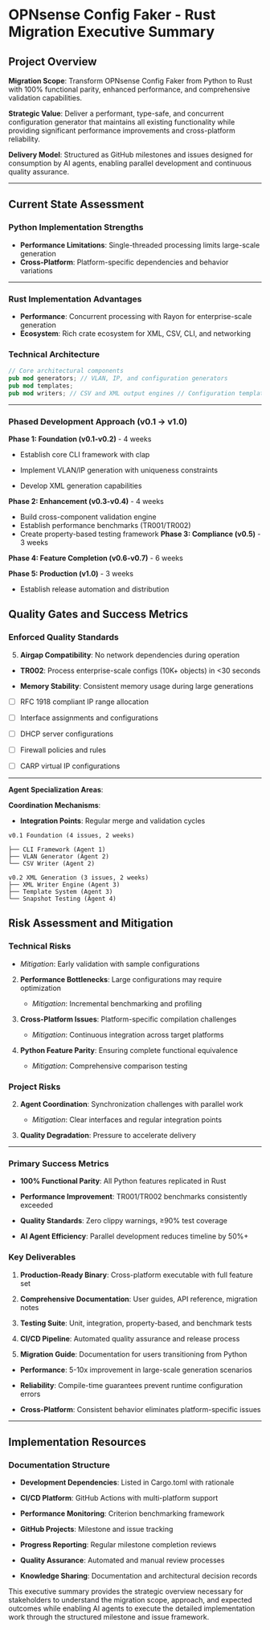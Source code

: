# OPNsense Config Faker - Rust Migration Executive Summary

## Project Overview

**Migration Scope**: Transform OPNsense Config Faker from Python to Rust with 100% functional parity, enhanced performance, and comprehensive validation capabilities.

**Strategic Value**: Deliver a performant, type-safe, and concurrent configuration generator that maintains all existing functionality while providing significant performance improvements and cross-platform reliability.

**Delivery Model**: Structured as GitHub milestones and issues designed for consumption by AI agents, enabling parallel development and continuous quality assurance.

---

## Current State Assessment

### Python Implementation Strengths

- **Performance Limitations**: Single-threaded processing limits large-scale generation
- **Cross-Platform**: Platform-specific dependencies and behavior variations

---

### Rust Implementation Advantages

- **Performance**: Concurrent processing with Rayon for enterprise-scale generation
- **Ecosystem**: Rich crate ecosystem for XML, CSV, CLI, and networking

### Technical Architecture

```rust
// Core architectural components
pub mod generators; // VLAN, IP, and configuration generators
pub mod templates;
pub mod writers; // CSV and XML output engines // Configuration template system
```

---

### Phased Development Approach (v0.1 → v1.0)

**Phase 1: Foundation (v0.1-v0.2)** - 4 weeks

- Establish core CLI framework with clap

- Implement VLAN/IP generation with uniqueness constraints

- Develop XML generation capabilities

**Phase 2: Enhancement (v0.3-v0.4)** - 4 weeks

- Build cross-component validation engine
- Establish performance benchmarks (TR001/TR002)
- Create property-based testing framework
  **Phase 3: Compliance (v0.5)** - 3 weeks

**Phase 4: Feature Completion (v0.6-v0.7)** - 6 weeks

**Phase 5: Production (v1.0)** - 3 weeks

- Establish release automation and distribution

## Quality Gates and Success Metrics

### Enforced Quality Standards

5. **Airgap Compatibility**: No network dependencies during operation

- **TR002**: Process enterprise-scale configs (10K+ objects) in \<30 seconds

- **Memory Stability**: Consistent memory usage during large generations

- [ ] RFC 1918 compliant IP range allocation

- [ ] Interface assignments and configurations

- [ ] DHCP server configurations

- [ ] Firewall policies and rules

- [ ] CARP virtual IP configurations

---

**Agent Specialization Areas**:

**Coordination Mechanisms**:

- **Integration Points**: Regular merge and validation cycles

```text
v0.1 Foundation (4 issues, 2 weeks)

├── CLI Framework (Agent 1)
├── VLAN Generator (Agent 2)
└── CSV Writer (Agent 2)

v0.2 XML Generation (3 issues, 2 weeks)
├── XML Writer Engine (Agent 3)
├── Template System (Agent 3)
└── Snapshot Testing (Agent 4)
```

## Risk Assessment and Mitigation

### Technical Risks

- _Mitigation_: Early validation with sample configurations

2. **Performance Bottlenecks**: Large configurations may require optimization

   - _Mitigation_: Incremental benchmarking and profiling

3. **Cross-Platform Issues**: Platform-specific compilation challenges

   - _Mitigation_: Continuous integration across target platforms

4. **Python Feature Parity**: Ensuring complete functional equivalence

   - _Mitigation_: Comprehensive comparison testing

### Project Risks

2. **Agent Coordination**: Synchronization challenges with parallel work

   - _Mitigation_: Clear interfaces and regular integration points

3. **Quality Degradation**: Pressure to accelerate delivery

---

### Primary Success Metrics

- **100% Functional Parity**: All Python features replicated in Rust

- **Performance Improvement**: TR001/TR002 benchmarks consistently exceeded

- **Quality Standards**: Zero clippy warnings, ≥90% test coverage

- **AI Agent Efficiency**: Parallel development reduces timeline by 50%+

### Key Deliverables

1. **Production-Ready Binary**: Cross-platform executable with full feature set

2. **Comprehensive Documentation**: User guides, API reference, migration notes

3. **Testing Suite**: Unit, integration, property-based, and benchmark tests

4. **CI/CD Pipeline**: Automated quality assurance and release process

5. **Migration Guide**: Documentation for users transitioning from Python

- **Performance**: 5-10x improvement in large-scale generation scenarios

- **Reliability**: Compile-time guarantees prevent runtime configuration errors

- **Cross-Platform**: Consistent behavior eliminates platform-specific issues

---

## Implementation Resources

### Documentation Structure

- **Development Dependencies**: Listed in Cargo.toml with rationale

- **CI/CD Platform**: GitHub Actions with multi-platform support

- **Performance Monitoring**: Criterion benchmarking framework

- **GitHub Projects**: Milestone and issue tracking

- **Progress Reporting**: Regular milestone completion reviews

- **Quality Assurance**: Automated and manual review processes

- **Knowledge Sharing**: Documentation and architectural decision records

This executive summary provides the strategic overview necessary for stakeholders to understand the migration scope, approach, and expected outcomes while enabling AI agents to execute the detailed implementation work through the structured milestone and issue framework.
